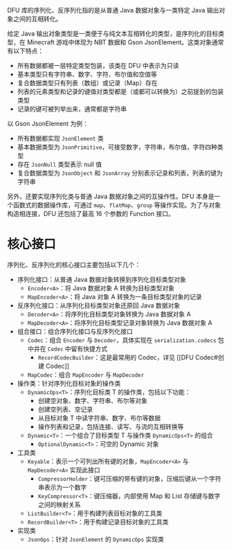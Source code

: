 DFU 库的序列化、反序列化指的是从普通 Java 数据对象与一类特定 Java 输出对象之间的互相转化。

给定 Java 输出对象类型是一类便于与纯文本互相转化的类型，是序列化的目标类型，在 Minecraft 游戏中体现为 NBT 数据和 Gson JsonElement。这类对象通常有以下特点：
- 所有数据都被一层特定类型包装，该类在 DFU 中表示为只读
- 基本类型只有字符串、数字、字符、布尔值和空值等
- 复合数据类型只有列表（数组）或记录（Map）存在
- 列表的元素类型和记录的键值对类型都是（或都可以转换为）之前提到的包装类型
- 记录的键可被列举出来，通常都是字符串

以 Gson JsonElement 为例：
- 所有数据都实现 `JsonElement` 类
- 基本数据类型为 `JsonPrimitive`，可接受数字，字符串，布尔值，字符四种类型
- 存在 `JsonNull` 类型表示 null 值
- 复合数据类型为 `JsonObject` 和 `JsonArray` 分别表示记录和列表，列表的键为字符串

另外，还要实现序列化类与普通 Java 数据对象之间的互操作性。DFU 本身是一个函数式的数据操作库，可通过 `map`、`flatMap`、`group` 等操作实现。为了与对象构造相连接，DFU 还包括了最高 16 个参数的 Function 接口。
# 核心接口

序列化、反序列化的核心接口主要包括以下几个：
- 序列化接口：从普通 Java 数据对象转换到序列化目标类型对象
	- `Encoder<A>`：将 Java 数据对象 A 转换为目标类型对象
	- `MapEncoder<A>`：将 Java 对象 A 转换为一条目标类型对象的记录
- 反序列化接口：从序列化目标类型对象还原回 Java 数据对象
	- `Decoder<A>`：将序列化目标类型对象转换为 Java 数据对象 A
	- `MapDecoder<A>`：将序列化目标类型记录对象转换为 Java 数据对象 A
- 组合接口：组合序列化接口与反序列化接口
	- `Codec`：组合 `Encoder` 与 `Decoder`，具体实现在 `serialization.codecs` 包中并在 `Codec` 中留有快捷方式
		- `RecordCodecBuilder`：这是最常用的 Codec，详见 [[DFU Codec#创建 Codec]]
	- `MapCodec`：组合 `MapEncoder` 与 `MapDecoder`
- 操作类：针对序列化目标对象的操作类
	- `DynamicOps<T>`：序列化目标类 T 的操作类，包括以下功能：
		- 创建空对象、数字、字符串、布尔等对象
		- 创建空列表、空记录
		- 从目标对象 T 中读字符串、数字、布尔等数据
		- 操作列表和记录，包括连接、读写、与流的互相转换等
	- `Dynamic<T>`：一个组合了目标类型 T 与操作类 `DynamicOps<T>` 的组合
		- `OptionalDynamic<T>`：可空的 Dynamic 对象
- 工具类
	- `Keyable`：表示一个可列出所有键的对象，`MapEncoder<A>` 与 `MapDecoder<A>` 实现此接口
		- `CompressorHolder`：键可压缩的带有键的对象，压缩后键从一个字符串表示为一个数字
		- `KeyCompressor<T>`：键压缩器，内部使用 Map 和 List 存储键与数字之间的映射关系
	- `ListBuilder<T>`：用于构建列表目标对象的工具类
	- `RecordBuilder<T>`：用于构建记录目标对象的工具类
- 实现类
	- `JsonOps`：针对 `JsonElement` 的 `DynamicOps` 实现类